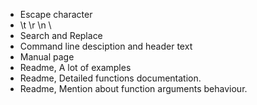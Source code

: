 - Escape character
- \t \r \n \\
- Search and Replace
- Command line desciption and header text
- Manual page
- Readme, A lot of examples
- Readme, Detailed functions documentation.
- Readme, Mention about function arguments behaviour.
